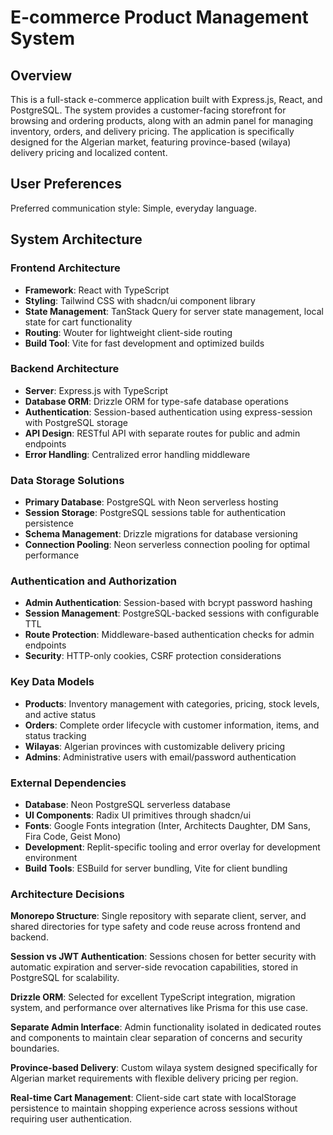 # E-commerce Product Management System

## Overview

This is a full-stack e-commerce application built with Express.js, React, and PostgreSQL. The system provides a customer-facing storefront for browsing and ordering products, along with an admin panel for managing inventory, orders, and delivery pricing. The application is specifically designed for the Algerian market, featuring province-based (wilaya) delivery pricing and localized content.

## User Preferences

Preferred communication style: Simple, everyday language.

## System Architecture

### Frontend Architecture
- **Framework**: React with TypeScript
- **Styling**: Tailwind CSS with shadcn/ui component library
- **State Management**: TanStack Query for server state management, local state for cart functionality
- **Routing**: Wouter for lightweight client-side routing
- **Build Tool**: Vite for fast development and optimized builds

### Backend Architecture
- **Server**: Express.js with TypeScript
- **Database ORM**: Drizzle ORM for type-safe database operations
- **Authentication**: Session-based authentication using express-session with PostgreSQL storage
- **API Design**: RESTful API with separate routes for public and admin endpoints
- **Error Handling**: Centralized error handling middleware

### Data Storage Solutions
- **Primary Database**: PostgreSQL with Neon serverless hosting
- **Session Storage**: PostgreSQL sessions table for authentication persistence
- **Schema Management**: Drizzle migrations for database versioning
- **Connection Pooling**: Neon serverless connection pooling for optimal performance

### Authentication and Authorization
- **Admin Authentication**: Session-based with bcrypt password hashing
- **Session Management**: PostgreSQL-backed sessions with configurable TTL
- **Route Protection**: Middleware-based authentication checks for admin endpoints
- **Security**: HTTP-only cookies, CSRF protection considerations

### Key Data Models
- **Products**: Inventory management with categories, pricing, stock levels, and active status
- **Orders**: Complete order lifecycle with customer information, items, and status tracking
- **Wilayas**: Algerian provinces with customizable delivery pricing
- **Admins**: Administrative users with email/password authentication

### External Dependencies

- **Database**: Neon PostgreSQL serverless database
- **UI Components**: Radix UI primitives through shadcn/ui
- **Fonts**: Google Fonts integration (Inter, Architects Daughter, DM Sans, Fira Code, Geist Mono)
- **Development**: Replit-specific tooling and error overlay for development environment
- **Build Tools**: ESBuild for server bundling, Vite for client bundling

### Architecture Decisions

**Monorepo Structure**: Single repository with separate client, server, and shared directories for type safety and code reuse across frontend and backend.

**Session vs JWT Authentication**: Sessions chosen for better security with automatic expiration and server-side revocation capabilities, stored in PostgreSQL for scalability.

**Drizzle ORM**: Selected for excellent TypeScript integration, migration system, and performance over alternatives like Prisma for this use case.

**Separate Admin Interface**: Admin functionality isolated in dedicated routes and components to maintain clear separation of concerns and security boundaries.

**Province-based Delivery**: Custom wilaya system designed specifically for Algerian market requirements with flexible delivery pricing per region.

**Real-time Cart Management**: Client-side cart state with localStorage persistence to maintain shopping experience across sessions without requiring user authentication.